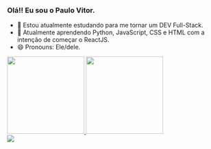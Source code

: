 ### Olá!! Eu sou o Paulo Vitor.

- 🔭 Estou atualmente estudando para me tornar um DEV Full-Stack.
- 🌱 Atualmente aprendendo Python, JavaScript, CSS e HTML com a intenção de começar o ReactJS.
- 😄 Pronouns: Ele/dele.


<a href="https://github.com/PauloVitorr"/>
<img height ="180em" src=(https://github-readme-stats.vercel.app/api?username=PauloVitorr&show_icons=true&theme=dark)"/>
<img height ="180em" src="(https://github-readme-stats.vercel.app/api/top-langs/?username=PauloVitorr&layout=compact=true&theme=dark)"/>



<div>
      <a href="(https://www.linkedin.com/in/paulo-vitor-gonçalves-951807221/)" target="_blank"><img src="https://img.shields.io/badge/-LinkedIn-%230077B5?style=for-the-badge&logo=linkedin&logoColor=white" target="_blank"></a> 
                                                                                                                                      
                                                                                                                                      
                                                                                                                                      
</div>
